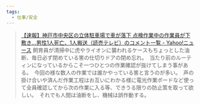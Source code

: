 ```yaml
---
tags:
  - 仕事/安全
---
```

>[【速報】神戸市中央区の立体駐車場で車が落下 点検作業中の作業員が下敷き…男性1人死亡、1人搬送（読売テレビ）のコメント一覧 - Yahoo!ニュース](https://news.yahoo.co.jp/articles/53b097604d9a0a8e32dabdf8a7a3dce9324d2189/comments)
>飼育員が清掃中に虎やライオンに襲われるケースもちょっとした油断、毎日必ず閉めている筈の仕切りドアの閉め忘れ。　当たり前のルーティンになっているからこそ一つひとつの作業確認が抜けてしまう事がある。　今回の様な数人の作業では誰かやっている筈と言うのが多い。　声の掛け合いや済んだ作業工程はお互いにわかる様に電光作業ボードなど使って全員確認してから次の作業に入る等、できうる限りの防止策を取って欲しい。　それでも人間は油断をし、機械は誤作動する。

